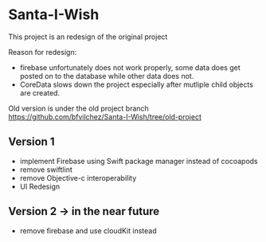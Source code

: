 # Santa-I-Wish

This project is an redesign of the original project

Reason for redesign: 
  - firebase unfortunately does not work properly, some data does get posted on to the database while other data does not. 
  - CoreData slows down the project especially after mutliple child objects are created. 
  
Old version is under the old project branch https://github.com/bfvilchez/Santa-I-Wish/tree/old-project

## Version 1
- implement Firebase using Swift package manager instead of cocoapods
- remove swiftlint
- remove Objective-c interoperability
- UI Redesign

## Version 2 -> in the near future
- remove firebase and use cloudKit instead
